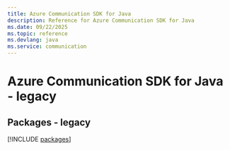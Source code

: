 ```yaml
---
title: Azure Communication SDK for Java
description: Reference for Azure Communication SDK for Java
ms.date: 09/22/2025
ms.topic: reference
ms.devlang: java
ms.service: communication
---
```

# Azure Communication SDK for Java - legacy
## Packages - legacy
[!INCLUDE [packages](communication-index.md)]